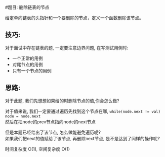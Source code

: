 #题目: 删除链表的节点

给定单向链表的头指针和一个要删除的节点，定义一个函数删除该节点。

## 技巧:
对于面试中存在链表的题, 一定要注意边界问题, 在写测试用例时:
- 一个正常的用例
- 对尾节点的用例
- 只有一个节点的用例

## 思路:
对于此题, 我们先想想如果给的时删除节点的值,你会怎么做?

对于值来说, 我们一定要通过遍历先找到这个节点在哪, `while(node.next != val) node = node.next`  
然后在把node的prev节点指向node的next节点

但是本题已经给出了该节点, 怎么做能避免遍历呢?  
如果我们把next的值赋给了该节点, 再删除next节点, 是不是达到了同样的操作呢?

时间复杂度 O(1), 空间复杂度 O(1)
